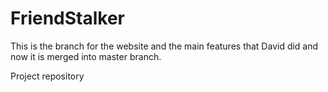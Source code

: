FriendStalker
=============

This is the branch for the website and the main features that David did and now it is merged into master branch. 

Project repository
